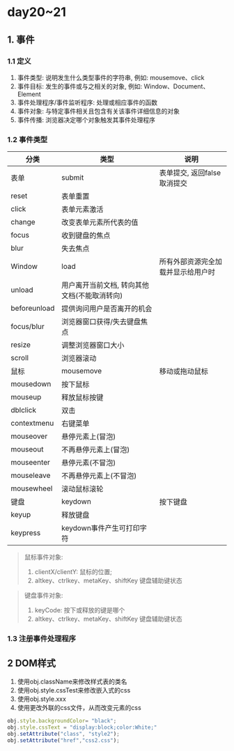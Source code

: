 # day20~21

## 1. 事件

### 1.1 定义

1. 事件类型: 说明发生什么类型事件的字符串, 例如: mousemove、click
2. 事件目标: 发生的事件或与之相关的对象, 例如: Window、Document、Element
3. 事件处理程序/事件监听程序: 处理或相应事件的函数
4. 事件对象: 与特定事件相关且包含有关该事件详细信息的对象
5. 事件传播: 浏览器决定哪个对象触发其事件处理程序

### 1.2 事件类型

分类|类型|说明
---|---|---
表单|submit|表单提交, 返回false取消提交
 |reset|表单重置
 |click|表单元素激活
 |change|改变表单元素所代表的值
 |focus|收到键盘的焦点
 |blur|失去焦点
Window|load|所有外部资源完全加载并显示给用户时
 |unload|用户离开当前文档, 转向其他文档(不能取消转向)
 |beforeunload|提供询问用户是否离开的机会
 |focus/blur|浏览器窗口获得/失去键盘焦点
 |resize|调整浏览器窗口大小
 |scroll|浏览器滚动
鼠标|mousemove|移动或拖动鼠标
 |mousedown|按下鼠标
 |mouseup|释放鼠标按键
 |dblclick|双击
 |contextmenu|右键菜单
 |mouseover|悬停元素上(冒泡)
 |mouseout|不再悬停元素上(冒泡)
 |mouseenter|悬停元素(不冒泡)
 |mouseleave|不再悬停元素上(不冒泡)
 |mousewheel|滚动鼠标滚轮
键盘|keydown|按下键盘
 |keyup|释放键盘
 |keypress|keydown事件产生可打印字符

> 鼠标事件对象:  
> 1. clientX/clientY: 鼠标的位置;  
> 2. altkey、ctrlkey、metaKey、shiftKey 键盘辅助键状态

> 键盘事件对象:  
> 1. keyCode: 按下或释放的键是哪个
> 2. altkey、ctrlkey、metaKey、shiftKey 键盘辅助键状态

### 1.3 注册事件处理程序


## 2 DOM样式

1. 使用obj.className来修改样式表的类名
2. 使用obj.style.cssTest来修改嵌入式的css
3. 使用obj.style.xxx
4. 使用更改外联的css文件，从而改变元素的css

```javascript
obj.style.backgroundColor= "black";
obj.style.cssText = "display:block;color:White;"
obj.setAttribute("class", "style2");
obj.setAttribute("href","css2.css");
```